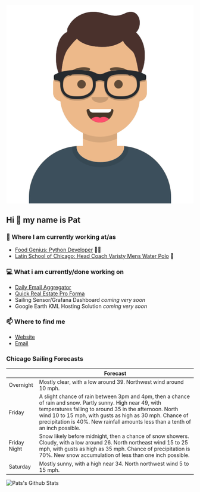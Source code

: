 [![Social banner for p-j-falconer](https://raw.githubusercontent.com/P-J-FALCONER/P-J-FALCONER/master/assets/avataaars.svg)](https://patfalconer.com/)
## Hi :wave: my name is Pat

### 💼 Where I am currently working at/as
- [Food Genius: Python Developer](https://getfoodgenius.com/) 🍔🐍
- [Latin School of Chicago: Head Coach Varisty Mens Water Polo](https://www.latinschool.org/) 🤽


### 💻 What i am currently/done working on
 - [Daily Email Aggregator](https://github.com/P-J-FALCONER/dott_daily_mail)
 - [Quick Real Estate Pro Forma](https://github.com/P-J-FALCONER/henry)
 - Sailing Sensor/Grafana Dashboard *coming very soon*
 - Google Earth KML Hosting Solution *coming very soon*

### 📫 Where to find me
 - [Website](https://patfalconer.com/)
 - [Email](mailto:patrick.j.falconer@gmail.com)


### Chicago Sailing Forecasts
|   | Forecast  |
|---|---|
| Overnight | Mostly clear, with a low around 39. Northwest wind around 10 mph. |
| Friday | A slight chance of rain between 3pm and 4pm, then a chance of rain and snow. Partly sunny. High near 49, with temperatures falling to around 35 in the afternoon. North wind 10 to 15 mph, with gusts as high as 30 mph. Chance of precipitation is 40%. New rainfall amounts less than a tenth of an inch possible. |
| Friday Night | Snow likely before midnight, then a chance of snow showers. Cloudy, with a low around 26. North northeast wind 15 to 25 mph, with gusts as high as 35 mph. Chance of precipitation is 70%. New snow accumulation of less than one inch possible. |
| Saturday | Mostly sunny, with a high near 34. North northwest wind 5 to 15 mph. |

![Pats's Github Stats](https://github-readme-stats.vercel.app/api?username=p-j-falconer&show_icons=true&theme=radical)
